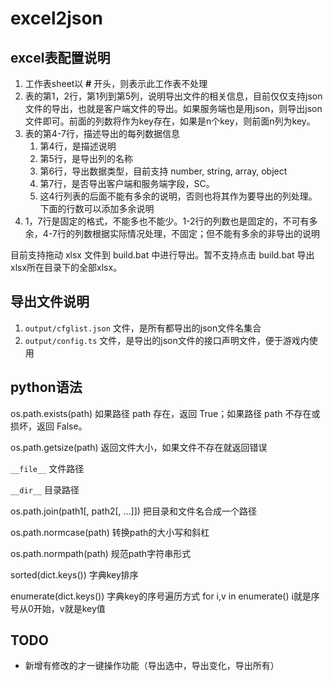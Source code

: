 # excel2json

## excel表配置说明

1. 工作表sheet以 **#** 开头，则表示此工作表不处理
2. 表的第1，2行，第1列到第5列，说明导出文件的相关信息，目前仅仅支持json文件的导出，也就是客户端文件的导出。如果服务端也是用json，则导出json文件即可。前面的列数将作为key存在，如果是n个key，则前面n列为key。
3. 表的第4-7行，描述导出的每列数据信息
    1. 第4行，是描述说明
    2. 第5行，是导出列的名称
    3. 第6行，导出数据类型，目前支持 number, string, array, object
    4. 第7行，是否导出客户端和服务端字段，SC。
    5. 这4行列表的后面不能有多余的说明，否则也将其作为要导出的列处理。下面的行数可以添加多余说明
4. 1，7行是固定的格式，不能多也不能少。1-2行的列数也是固定的，不可有多余，4-7行的列数根据实际情况处理，不固定；但不能有多余的非导出的说明

目前支持拖动 xlsx 文件到 build.bat 中进行导出。暂不支持点击 build.bat 导出xlsx所在目录下的全部xlsx。

## 导出文件说明

1. `output/cfglist.json` 文件，是所有都导出的json文件名集合
2. `output/config.ts` 文件，是导出的json文件的接口声明文件，便于游戏内使用

## python语法

os.path.exists(path) 如果路径 path 存在，返回 True；如果路径 path 不存在或损坏，返回 False。

os.path.getsize(path) 返回文件大小，如果文件不存在就返回错误

`__file__` 文件路径

`__dir__` 目录路径

os.path.join(path1[, path2[, ...]])	把目录和文件名合成一个路径

os.path.normcase(path) 转换path的大小写和斜杠

os.path.normpath(path)	规范path字符串形式

sorted(dict.keys())  字典key排序

enumerate(dict.keys()) 字典key的序号遍历方式  for i,v in enumerate() i就是序号从0开始，v就是key值

## TODO

- 新增有修改的才一键操作功能（导出选中，导出变化，导出所有）